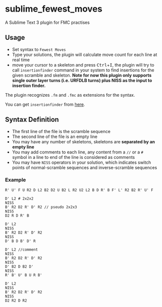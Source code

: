 # sublime_fewest_moves
A Sublime Text 3 plugin for FMC practises

## Usage

 - Set syntax to `Fewest Moves`
 - Type your solutions, the plugin will calculate move count for each line at real time
 - move your cursor to a skeleton and press <kbd>Ctrl</kbd>+<kbd>I</kbd>, the plugin will try to call `insertionfinder` command in your system to find insertions for the given scramble and skeleton. **Note for now this plugin only supports single outer layer turns (i.e. URFDLB turns) plus NISS as the input to insertion finder.**

The plugin recognizes `.fm` and `.fmc` as extensions for the syntax.

You can get `insertionfinder` from [here](https://github.com/xuanyan0x7c7/insertionfinder.git).

## Syntax Definition

 - The first line of the file is the scramble sequence
 - The second line of the file is an empty line
 - You may have any number of skeletons, skeletons are **separated by an empty line**
 - You may add comments to each line, any content from a `//` or a `#` symbol in a line to end of the line is considered as comments
 - You may have `NISS` operators in your solution, which indicates switch points of normal-scramble sequences and inverse-scramble sequences

### Example

```
R' U' F U R2 D L2 B2 D2 U B2 L R2 U2 L2 B D R' B F' L' R2 B2 R' U' F

D' L2 # 2x2x2
NISS
B' R2 D2 R' D' R2 // pseudo 2x2x3
NISS
D2 R D R' B

D' L2
NISS
B' R2 D2 R' D' R2
NISS
D' B D B' D' R

D' L2 //comment
NISS
B' R2 D2 R' D' R2
NISS
D' B2 D B2 D'
NISS
R' B' U' B U R B'

D' L2
NISS
B' R2 D2 R' D' R2
NISS
D2 R2 D R2
```
